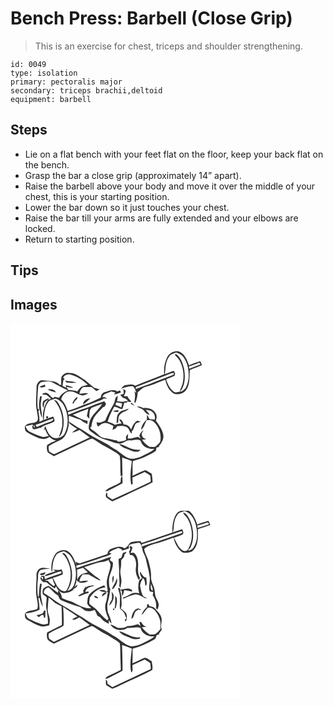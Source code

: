 # Bench Press: Barbell (Close Grip)
> This is an exercise for chest, triceps and shoulder strengthening.

``` 
id: 0049 
type: isolation 
primary: pectoralis major 
secondary: triceps brachii,deltoid 
equipment: barbell 
``` 

## Steps

 - Lie on a flat bench with your feet flat on the floor, keep your back flat on the bench.
 - Grasp the bar a close grip (approximately 14” apart).
 - Raise the barbell above your body and move it over the middle of your chest, this is your starting position.
 - Lower the bar down so it just touches your chest.
 - Raise the bar till your arms are fully extended and your elbows are locked.
 - Return to starting position.

## Tips


## Images

<svg width="368" height="300" viewBox="0 0 276 225" xmlns="http://www.w3.org/2000/svg">
  <g fill="#FFF">
    <path d="M0 0h276v225H0V0m187.95 40.9c-3.1 6.22-4.21 13.42-3.47 20.3-11.56 4.79-23.35 8.97-34.92 13.73-3-2.5-7.02-1.01-10.52-.83-3.03-.14-4.71 2.64-6.36 4.68 4.46-1.9 9.36-3.35 14.22-3.17 2.31 2.01 3.01 5.22 4.18 7.95l-2.44-1.72c1.79 4.53.2 9.05.04 13.65l1.32-.27c1.66-3.9 2.28-8.19 2.75-12.39 1.83-1.48 3.53-3.13 5.37-4.6 2.86-2.04 6.45-2.45 9.7-3.58 5.94-2.08 11.67-4.72 17.59-6.83l.44.37c1.44 6.63 4.93 13.63 11.21 16.8 4.96.48 11.07-.46 13.8-5.2 4.98-6.87 3.59-15.75 4.31-23.63 4.71-2.24 9.8-3.55 14.5-5.82-.49-1.7-.97-3.46-2.15-4.82-4.61 1.23-9.03 3.13-13.43 4.96-1.99-5.62-4.16-11.78-9.32-15.28-5.78-3.78-14.01-.17-16.82 5.7M61.33 64.01c-.96 3.17-.35 6.58-.53 9.85-.52-.07-1.55-.19-2.06-.25-3.11-3.69-8.26-3.97-12.72-4.43-2.88-.16-5.74-1.1-8.63-.71-3.33.29-5.08 3.68-6.13 6.45.07 7.68-.75 15.36-.58 23.06.18 5.12 1.81 10.05 2.2 15.15.13 1.98-.29 4.6-2.46 5.33-3.57 2.03-8.27.66-11.47 3.48-2.71 1.69-1.98 6.08-.05 8.1 3.65 2.4 7.6 4.35 11.51 6.3 4.91 2.53 11.66 4.11 16.19.01 2.3 2.11 4.93 4.11 8.17 4.32-3.72 1.63-7.49 3.24-10.88 5.49-.45 2.77-.43 5.8.66 8.43 2.18 2.03 4.88 3.39 7.39 4.97 13.52-6.3 27.03-12.6 40.48-19.03 1.77-.78 3.49-1.79 5.42-2.1 3.34 1.35 6.13 3.75 9.24 5.54 4.64 3.1 9.92 5.11 14.48 8.35 3.15 2.25 6.94 3.68 9.55 6.62 1.17 8.13.31 16.42 1.09 24.59.55-.18 1.66-.52 2.21-.7-.2-7.28-.33-14.57-.47-21.85 3.9 1.46 7.87 2.73 11.67 4.45-1.09 9.33-2.68 18.89-.8 28.22.61-.33 1.22-.67 1.83-.99-.14-2.49-.3-4.97-.42-7.44 4.96-2.23 9.9-4.5 14.85-6.76 2.27 1.42 4.76 2.61 6.7 4.5.38 2.34.39 4.71.5 7.08-15.37 7.13-30.6 14.53-46.02 21.54a366.3 366.3 0 0 0-5.79-3.9c-.51-1.28.24-3.94-1.2-4.43-.96 1.66-1.3 3.87-.37 5.63 2.18 1.96 4.81 3.33 7.24 4.95 5.93-2.54 11.74-5.36 17.53-8.19 10.31-4.84 20.75-9.43 30.84-14.72-.12-3.49-.31-6.98-1.1-10.39-2.53-1.41-4.82-3.32-7.54-4.34-5.4 1.63-10.25 4.81-15.53 6.82.6-5.85-.4-11.85.59-17.6 4.79-1.73 9.9-2.63 14.43-5.06 4.44-2.36 9.22-4.2 13.19-7.37.2-1.24.42-2.48.65-3.71 1.2-.33 2.41-.64 3.62-.95-.23-.16-.69-.49-.92-.65 3.19-3.73 6.3-8.44 5.5-13.59-1.22-6.47-5.08-11.97-8.97-17.12 1.02-2.9 1.67-6.37-.31-9.03-2.78-5.27-9.32-6.66-14.8-6.21-2.35-1.34-4.98-2.19-7.7-1.63 1.78.96 3.67 1.7 5.51 2.56 3.99 1.61 4.98 7.35 9.97 7.03-1.46-2.03-3.15-3.88-4.82-5.74 2.28.42 4.82.31 6.83 1.66 3.35 2.1 5.11 6.34 3.83 10.15-2.02-.28-4.04-.51-6.07-.65-.96-1.85-1.91-3.72-3.08-5.46-.15 2.03.22 4.11-.23 6.1-3.74 3.03-6.44 7.33-6.86 12.2 3.54-2.86 4.58-7.55 6.58-11.44 2.92-.3 6.18-.43 8.5 1.7 6.58 5.83 9.54 15.22 7.93 23.81-1.09 2.08-2.94 3.66-4.71 5.16-2.12 2.01-5.22 1.11-7.84 1.24-3.84-2.08-6.86-5.13-9.33-8.69 1.79-.06 3.6-.22 5.38-.52-2.06-.92-4.81-1.56-5.26-4.18-1.35-2.64.66-4.83 1.99-6.92-2.66 1.53-4.36 4.06-5.36 6.91.55 1.1 1.09 2.21 1.63 3.32-1.05-.69-2.1-1.4-3.14-2.11-4.18.38-8.13 2.89-12.38 1.94.09-1.83.36-3.64.5-5.47-.86 1.01-1.72 2.02-2.57 3.03.01 1.42.03 2.84.05 4.26-3.04 1.37-6.33 1.98-9.65 2.12l-1.4-1.44c-4.96-.7-9.68-2.5-14.69-2.88-4.94-.29-7.73-4.78-11.31-7.51-2.12-1.86-5.67-2.44-5.88-5.79l1.4-.24c.17-3.83 1.43-7.52 2.98-10.99 2.97-4.73 7.29-8.37 10.96-12.52l1.85-.64c.61-1.03 1.23-2.04 1.86-3.06-.75-1.11-1.48-2.24-2.18-3.38-7.31 2.22-14.29 5.39-21.5 7.89-7.44 2.15-14.56 5.22-21.71 8.16l-.44-2.98c12.42-3.25 24.09-8.69 36.11-13.07 2.48-.92 4.96-1.93 7.11-3.49 1.26.15 2.51.31 3.77.48-1.72-1.11-3.44-2.99-5.55-1.53.63-5.3 6.85-5.15 10.49-7.45 1.66.44 3.32.87 4.98 1.33-.45.58-1.36 1.72-1.82 2.29 2.97-.03 5.71-1.26 8.47-2.21-.27-.65-.83-1.95-1.1-2.6-1.05.47-2.11.93-3.16 1.38-4.47-3.44-10.13-.78-14.83.68-3.02.82-5.01 3.64-5.02 6.73-4.98 1.93-9.49 4.92-14.6 6.55-8.53 2.87-16.64 6.85-25.26 9.45-1.42-5.15-3.87-10.08-7.69-13.88 1.05-5.4 6.4-10.64 12.19-9.43 4.78.29 8.34 4.19 13.06 4.66 2.53 0 4.88-1.1 7.12-2.17-3.37-1.38-6.94.37-10.43.1.27-3.12 1.74-6.02 4.25-7.93 3.4-.48 6.83.07 10.24-.04 1.89 1.63 3.8 3.23 5.73 4.81 1.35-.68 2.69-1.36 4.03-2.06-2.15-.64-4.37-1.06-6.47-1.87-3.79-2.91-7.43-6.04-11.09-9.11-5.96-3.95-11.9-9.15-19.55-8.78-3.54-.51-6.64 1.73-8.6 4.45m74.09 15.01c.11 1.85.31 3.7.49 5.55-1.39.45-2.77.9-4.15 1.36 1.33 1.6 2.49 3.64 4.68 4.12 1.92.4 3.41 1.58 4.52 3.17-2.33.37-4.67.72-6.98 1.16-2.03-.48-4.09-.75-6.16-.89.53-2.08.84-4.22.87-6.36-3.88 1.37-2.92 6.59-4.81 9.61-3.58 6.52-7.56 12.87-10.12 19.91-3.24 1.5-6.69 3.7-10.35 2.1-.01 1.9.49 3.74 1.79 5.18 1.9-1.36 3.52-3.24 5.87-3.83 4.38-1.71 8.59 1.17 12.37 3.05-.3 1.6-.74 3.17-1.07 4.76 2.41-.73 4.66-1.95 5.64-4.41 3.84-.36 8.01-.97 11.51 1.1 3.22 1.63 2.91 6.23 6.1 7.85-.05-.65-.14-1.94-.18-2.58 2.74-2.5 2.86-6.49 4.89-9.43 1.67-1.43 3.95-1.54 5.97-2.11a41.34 41.34 0 0 0-4.04-1.45c-4 2.31-5.98 6.62-7.41 10.81-1.67-3.55-4.79-6.69-9.05-6.12-.64-2.79-1.98-6.69-5.56-6.32 1.02 1.67 2.1 3.29 3.19 4.91-2.8.26-5.56.82-8.24 1.65-2.51-1.99-5.62-2.81-8.63-3.73 1.8-6.34 4.68-12.32 7.92-18.04 3.51.2 6.27 2.83 9.84 2.94.84-2.54 1.49-5.15 2.25-7.71.64.06 1.92.2 2.57.27.62-1.8 2.08-2.12 3.64-.98.76.09 1.5-.04 2.21-.39-1.14-1.49-2.29-2.95-3.58-4.3-.28-.57-.83-1.71-1.11-2.29l-4.35.03c.98-2.13 2.14-4.27 2.29-6.66-.7-.48-2.11-1.45-2.82-1.93m-61.09 16.7c.3.21.9.64 1.2.85.51-1.03 1.04-2.04 1.52-3.07 1.55-1.41 3.42-2.78 3.28-5.15-2.99 1.51-4.69 4.43-6 7.37m12.87 1.7c3.21-2 6-4.58 8.53-7.36-4.03.31-8.62 2.7-8.53 7.36m57.03-.64c1.54.85 3.16 1.58 4.79 2.29a65.688 65.688 0 0 0-3.89-3.76c-.23.37-.68 1.1-.9 1.47m-11.06 8.39c-2.24 1.34-4.24 3.42-5.13 5.9-.55 2.97-.57 6-.72 9.01l1.77-1.02c.7-3.19-.21-7.09 2.45-9.57 2.55-3.75 7.95-3.33 10.43-7.2-2.89 1.11-5.84 2.03-8.8 2.88m-10.08.1c1.69 1.64 4.12 1.06 6.23 1.2l.2-2.15c-2.15.26-4.31.52-6.43.95m8.95 85.62c-5.79 3.97-13.34 5.33-18.26 10.44.96.29 2.03.54 2.88-.18 5.89-3.15 11.92-6.02 17.81-9.18.02-2.95-.04-5.92-.38-8.85-2.3 1.99-1.58 5.09-2.05 7.77z"/>
    <path d="M190.24 40.07c1.83-3.08 5.58-3.67 8.61-4.96 3.11 1.28 6.53 2.47 8.56 5.35 5.69 7.8 7.22 18.05 6.05 27.46-1.07 5.77-3.33 13.04-9.92 14.42 6.24-7.98 6.51-18.82 4.62-28.34-1.57-6.18-3.89-12.9-9.25-16.8l-1.96.12c1.63 2.6 4.24 4.41 5.76 7.1 4.61 7.94 5.84 17.65 4.12 26.6-.65 3.88-3.16 7.18-3.49 11.13-2.58.41-5.63 1.46-7.87-.44-4.23-3.5-6.88-8.58-8.58-13.71.14-.27.43-.82.57-1.1 3.21-1.19 6.42-2.37 9.53-3.81.13-.76.4-2.29.53-3.05-.56-1.03-1.11-2.05-1.67-3.08-3.57 1.37-7.17 2.67-10.69 4.17 1.14-7.09.56-14.97 5.08-21.06zM214.15 51.69c4.2-1.24 8.37-2.64 12.36-4.47.56.7 1.09 1.42 1.6 2.17-4.5 1.74-9.08 3.3-13.54 5.16-.11-.72-.31-2.15-.42-2.86z"/>
    <path d="M186.46 62.6c3.18-1.08 6.21-3.17 9.67-2.99.35 2.84-2.9 2.89-4.73 3.85-11.3 3.92-22.12 9.13-33.57 12.6-2.66.85-5.21 2.02-7.85 2.92.18-.63.53-1.89.71-2.53 11.95-4.53 23.85-9.23 35.77-13.85zM63.18 65.14c1.96-3.41 6.12-4.49 9.74-3.32 7.49 2.27 14.41 6.52 19.86 12.13-2.75.74-5.7 1.15-8.18 2.63-1.64 1.55-3 3.38-4.42 5.13-3.39-1.17-6.97-1.47-10.54-1.42-.94-1.35-1.9-2.67-2.9-3.97 2.86.55 5.72 1.15 8.64 1.17-2.65-1.89-5.88-2.61-9.04-3.12.08.72.25 2.17.34 2.89-1.43-.71-2.87-1.4-4.31-2.09.4-2.31.77-4.62 1.05-6.94.4-.26 1.2-.77 1.61-1.03-.47-.51-1.39-1.54-1.85-2.06m2.52 3.47c.38.84.79 1.66 1.23 2.47 4.02.81 8.14.58 12.21.45-4.08-2.49-9.1-1.19-13.44-2.92zM36.08 70.97c4.83-1.13 10.07-2.07 14.73.22 6.1 3.06 11.97 6.58 18.21 9.36-4.36 1.88-8.61 4.53-10.75 8.96-1.7-.41-3.41-.78-5.13-1.12l-2.09 1.37c-3.62-1.62-5.4-6.94-9.87-6.19-1.04.22-3.22.31-2.68 1.86 1.67.33 3.44.19 5.07.73 1.77 1.34 3.35 2.92 5.09 4.32-.82.35-2.46 1.07-3.28 1.43l.58-2.09c-2.28 1.4-5.37 1.86-6.95 4.17-.74 2.47-.89 5.35.72 7.53.35-2.05.47-4.13.82-6.17 1.24-1.68 3.32-2.52 4.9-3.83-5.3 7.03-7.33 16.15-6.22 24.82-1.46.65-2.92 1.29-4.38 1.93-.06-4.35-.55-8.68-1.36-12.96.48-.65.97-1.3 1.46-1.94.41 3.48 1.14 7 2.91 10.07.23-4.56-1.26-8.96-1.45-13.49-.46-4.18.68-8.3 1.13-12.44-.5 0-1.48-.02-1.97-.03-1.08 5.3-1.86 10.72-.9 16.11-.48-.21-1.44-.62-1.93-.83-1.06-9.23-.14-18.52.64-27.74.6-1.5 1.4-3.03 2.7-4.05m-1.27 5.11c2.18 1.62 4.83.96 7.11-.05-.16-.57-.49-1.71-.65-2.28-2.13.84-4.34 1.47-6.46 2.33m9.78 3.18c2.95 2.12 6.6 2.77 10 3.81-1.61-3.84-6.4-4.37-10-3.81z"/>
    <path d="M45.37 94.52c1.94-2.97 5.82-2.77 8.73-4.17 4.73 1.62 8.69 5.14 10.66 9.76 4.85 9.82 5.24 22.05.35 31.91-2.15 4.86-8.12 6.38-12.95 5.62-6.01-2.25-8.43-8.91-10.45-14.44-.83 1.84-1.26 3.82-1.68 5.79.36-.52 1.09-1.55 1.45-2.06 1.06 3.04 2.57 5.89 4.42 8.52-2.89.38-5.85 1.64-8.74.57-4.66-1.41-9.07-3.55-13.51-5.51-3-1.22-4.57-4.05-5.67-6.91 2.78-.71 5.56-1.39 8.34-2.1.52.81 1.06 1.61 1.59 2.42l.98-1.73c.05 1.17.12 2.33.21 3.5-.85-1.2-1.93-2.17-3.09-3.05l.25 2.6c.9 4.06 5.09.75 7.67 1.03l-.33-.7 2.37.04c4.89-3.59 11.07-4.62 16.39-7.4 1.24-2.09-.36-4.31-1.08-6.28-3.79 1.35-7.69 2.44-11.35 4.14.66-7.37.63-15.44 5.44-21.55m6.88-2.42c6.52 7.68 10.57 17.63 9.85 27.82.34 5.85-2.38 11.1-4.12 16.5 2.73-1.7 3.77-4.87 4.57-7.8 3.08-11.6.56-24.4-6.18-34.26-.92-1.41-2.52-2.03-4.12-2.26m-8.91 19.6c-1.41.83-.17 3.41 1.28 2.14 1.32-.82.12-3.36-1.28-2.14m-9.27 14.5c.59.61.59.61 0 0zM126.73 95.05c2.45.06 4.91.34 7.21 1.23-.28 1.63-.6 3.25-.94 4.86-2.27-1.16-4.59-2.24-7.03-3 .25-1.03.51-2.07.76-3.09zM97.29 101.45c4.25-1.58 8.49-3.24 12.8-4.67-4.48 7.54-12.5 12.76-15.21 21.33-.43 3.48-2.21 7.64.18 10.76 5.87 4.25 11.67 8.95 18.82 10.86 5.42 1.35 10.48 4.17 16.08 4.69 5.21.55 8.88-4.9 14.1-3.87 3.97.19 8.98-2.31 12.23.81 1.92 6.99 9.63 10.15 16.35 9.35-3.17 3.44-7.73 4.89-11.71 7.1-5.06 2.92-10.92 4.99-16.81 4.79-6.59-1.83-11.64-6.78-17.08-10.63-4.76-2.02-8.43-5.77-13.05-8.03-3.31-1.73-6.45-3.76-9.87-5.28-8.63-3.96-15.98-10.13-24.43-14.41-3.27-1.85-6.11-4.4-9.59-5.88-.05-2.44-.11-4.88-.18-7.31 4.18.86 7.82 3.3 12.04 4.03 3.68.69 5.61 5.1 9.74 4.38-.77.21-1.54.41-2.3.61.73.15 2.21.46 2.95.61.02-1.25.06-2.5.11-3.75-6.48-.72-11.87-4.62-17.73-7.09 6.14-2.71 12.52-4.79 18.71-7.37-.65 2.91-1.18 5.85-1.81 8.76.86 1.25 1.83 2.42 3.03 3.37-.28-3.48-.03-6.95.64-10.36l1.99-2.8m32.96 43.22c2.25 3.09 5.78 4.8 9.26 6.13 4.03 1.56 8.11 3.83 12.59 3.38 1.74.15 2.86-1.36 4.07-2.35-2.7-.04-5.45.2-8.1-.43-6.23-1.48-11.45-5.68-17.82-6.73z"/>
    <path d="M30.12 121.85c7.26-2.02 13.89-5.84 21.25-7.55-.1 3.41-3.81 3.66-6.24 4.74-4.67 1.43-9.05 3.62-13.6 5.37-.35-.64-1.06-1.92-1.41-2.56zM70.06 119.19c2.69 3.25 6.65 5.02 9.93 7.58-2.05 1.47-4.54 2.36-6.04 4.5 3.18-.39 6.04-1.84 8.92-3.12 3.99 3.06 8.1 5.94 12.16 8.9-13.6 6.49-27.28 12.81-40.89 19.28-2.93 1.81-5.44-1.46-7.93-2.65.03-2.1-1.16-4.58-.02-6.44 4.99-3.26 10.73-5.17 15.83-8.22 5.48-4.96 7.79-12.63 8.04-19.83z"/>
  </g>
  <g fill="#333">
    <path d="M187.95 40.9c2.81-5.87 11.04-9.48 16.82-5.7 5.16 3.5 7.33 9.66 9.32 15.28 4.4-1.83 8.82-3.73 13.43-4.96 1.18 1.36 1.66 3.12 2.15 4.82-4.7 2.27-9.79 3.58-14.5 5.82-.72 7.88.67 16.76-4.31 23.63-2.73 4.74-8.84 5.68-13.8 5.2-6.28-3.17-9.77-10.17-11.21-16.8l-.44-.37c-5.92 2.11-11.65 4.75-17.59 6.83-3.25 1.13-6.84 1.54-9.7 3.58-1.84 1.47-3.54 3.12-5.37 4.6-.47 4.2-1.09 8.49-2.75 12.39l-1.32.27c.16-4.6 1.75-9.12-.04-13.65l2.44 1.72c-1.17-2.73-1.87-5.94-4.18-7.95-4.86-.18-9.76 1.27-14.22 3.17 1.65-2.04 3.33-4.82 6.36-4.68 3.5-.18 7.52-1.67 10.52.83 11.57-4.76 23.36-8.94 34.92-13.73-.74-6.88.37-14.08 3.47-20.3m2.29-.83c-4.52 6.09-3.94 13.97-5.08 21.06 3.52-1.5 7.12-2.8 10.69-4.17.56 1.03 1.11 2.05 1.67 3.08-.13.76-.4 2.29-.53 3.05-3.11 1.44-6.32 2.62-9.53 3.81-.14.28-.43.83-.57 1.1 1.7 5.13 4.35 10.21 8.58 13.71 2.24 1.9 5.29.85 7.87.44.33-3.95 2.84-7.25 3.49-11.13 1.72-8.95.49-18.66-4.12-26.6-1.52-2.69-4.13-4.5-5.76-7.1l1.96-.12c5.36 3.9 7.68 10.62 9.25 16.8 1.89 9.52 1.62 20.36-4.62 28.34 6.59-1.38 8.85-8.65 9.92-14.42 1.17-9.41-.36-19.66-6.05-27.46-2.03-2.88-5.45-4.07-8.56-5.35-3.03 1.29-6.78 1.88-8.61 4.96m23.91 11.62c.11.71.31 2.14.42 2.86 4.46-1.86 9.04-3.42 13.54-5.16-.51-.75-1.04-1.47-1.6-2.17-3.99 1.83-8.16 3.23-12.36 4.47M186.46 62.6c-11.92 4.62-23.82 9.32-35.77 13.85-.18.64-.53 1.9-.71 2.53 2.64-.9 5.19-2.07 7.85-2.92 11.45-3.47 22.27-8.68 33.57-12.6 1.83-.96 5.08-1.01 4.73-3.85-3.46-.18-6.49 1.91-9.67 2.99z"/>
    <path d="M61.33 64.01c1.96-2.72 5.06-4.96 8.6-4.45 7.65-.37 13.59 4.83 19.55 8.78 3.66 3.07 7.3 6.2 11.09 9.11 2.1.81 4.32 1.23 6.47 1.87-1.34.7-2.68 1.38-4.03 2.06-1.93-1.58-3.84-3.18-5.73-4.81-3.41.11-6.84-.44-10.24.04-2.51 1.91-3.98 4.81-4.25 7.93 3.49.27 7.06-1.48 10.43-.1-2.24 1.07-4.59 2.17-7.12 2.17-4.72-.47-8.28-4.37-13.06-4.66-5.79-1.21-11.14 4.03-12.19 9.43 3.82 3.8 6.27 8.73 7.69 13.88 8.62-2.6 16.73-6.58 25.26-9.45 5.11-1.63 9.62-4.62 14.6-6.55.01-3.09 2-5.91 5.02-6.73 4.7-1.46 10.36-4.12 14.83-.68 1.05-.45 2.11-.91 3.16-1.38.27.65.83 1.95 1.1 2.6-2.76.95-5.5 2.18-8.47 2.21.46-.57 1.37-1.71 1.82-2.29-1.66-.46-3.32-.89-4.98-1.33-3.64 2.3-9.86 2.15-10.49 7.45 2.11-1.46 3.83.42 5.55 1.53-1.26-.17-2.51-.33-3.77-.48-2.15 1.56-4.63 2.57-7.11 3.49-12.02 4.38-23.69 9.82-36.11 13.07l.44 2.98c7.15-2.94 14.27-6.01 21.71-8.16 7.21-2.5 14.19-5.67 21.5-7.89.7 1.14 1.43 2.27 2.18 3.38-.63 1.02-1.25 2.03-1.86 3.06l-1.85.64c-3.67 4.15-7.99 7.79-10.96 12.52-1.55 3.47-2.81 7.16-2.98 10.99l-1.4.24c.21 3.35 3.76 3.93 5.88 5.79 3.58 2.73 6.37 7.22 11.31 7.51 5.01.38 9.73 2.18 14.69 2.88l1.4 1.44c3.32-.14 6.61-.75 9.65-2.12-.02-1.42-.04-2.84-.05-4.26.85-1.01 1.71-2.02 2.57-3.03-.14 1.83-.41 3.64-.5 5.47 4.25.95 8.2-1.56 12.38-1.94 1.04.71 2.09 1.42 3.14 2.11a340.7 340.7 0 0 0-1.63-3.32c1-2.85 2.7-5.38 5.36-6.91-1.33 2.09-3.34 4.28-1.99 6.92.45 2.62 3.2 3.26 5.26 4.18-1.78.3-3.59.46-5.38.52 2.47 3.56 5.49 6.61 9.33 8.69 2.62-.13 5.72.77 7.84-1.24 1.77-1.5 3.62-3.08 4.71-5.16 1.61-8.59-1.35-17.98-7.93-23.81-2.32-2.13-5.58-2-8.5-1.7-2 3.89-3.04 8.58-6.58 11.44.42-4.87 3.12-9.17 6.86-12.2.45-1.99.08-4.07.23-6.1 1.17 1.74 2.12 3.61 3.08 5.46 2.03.14 4.05.37 6.07.65 1.28-3.81-.48-8.05-3.83-10.15-2.01-1.35-4.55-1.24-6.83-1.66 1.67 1.86 3.36 3.71 4.82 5.74-4.99.32-5.98-5.42-9.97-7.03-1.84-.86-3.73-1.6-5.51-2.56 2.72-.56 5.35.29 7.7 1.63 5.48-.45 12.02.94 14.8 6.21 1.98 2.66 1.33 6.13.31 9.03 3.89 5.15 7.75 10.65 8.97 17.12.8 5.15-2.31 9.86-5.5 13.59.23.16.69.49.92.65-1.21.31-2.42.62-3.62.95-.23 1.23-.45 2.47-.65 3.71-3.97 3.17-8.75 5.01-13.19 7.37-4.53 2.43-9.64 3.33-14.43 5.06-.99 5.75.01 11.75-.59 17.6 5.28-2.01 10.13-5.19 15.53-6.82 2.72 1.02 5.01 2.93 7.54 4.34.79 3.41.98 6.9 1.1 10.39-10.09 5.29-20.53 9.88-30.84 14.72-5.79 2.83-11.6 5.65-17.53 8.19-2.43-1.62-5.06-2.99-7.24-4.95-.93-1.76-.59-3.97.37-5.63 1.44.49.69 3.15 1.2 4.43a366.3 366.3 0 0 1 5.79 3.9c15.42-7.01 30.65-14.41 46.02-21.54-.11-2.37-.12-4.74-.5-7.08-1.94-1.89-4.43-3.08-6.7-4.5-4.95 2.26-9.89 4.53-14.85 6.76.12 2.47.28 4.95.42 7.44-.61.32-1.22.66-1.83.99-1.88-9.33-.29-18.89.8-28.22-3.8-1.72-7.77-2.99-11.67-4.45.14 7.28.27 14.57.47 21.85-.55.18-1.66.52-2.21.7-.78-8.17.08-16.46-1.09-24.59-2.61-2.94-6.4-4.37-9.55-6.62-4.56-3.24-9.84-5.25-14.48-8.35-3.11-1.79-5.9-4.19-9.24-5.54-1.93.31-3.65 1.32-5.42 2.1-13.45 6.43-26.96 12.73-40.48 19.03-2.51-1.58-5.21-2.94-7.39-4.97-1.09-2.63-1.11-5.66-.66-8.43 3.39-2.25 7.16-3.86 10.88-5.49-3.24-.21-5.87-2.21-8.17-4.32-4.53 4.1-11.28 2.52-16.19-.01-3.91-1.95-7.86-3.9-11.51-6.3-1.93-2.02-2.66-6.41.05-8.1 3.2-2.82 7.9-1.45 11.47-3.48 2.17-.73 2.59-3.35 2.46-5.33-.39-5.1-2.02-10.03-2.2-15.15-.17-7.7.65-15.38.58-23.06 1.05-2.77 2.8-6.16 6.13-6.45 2.89-.39 5.75.55 8.63.71 4.46.46 9.61.74 12.72 4.43.51.06 1.54.18 2.06.25.18-3.27-.43-6.68.53-9.85m1.85 1.13c.46.52 1.38 1.55 1.85 2.06-.41.26-1.21.77-1.61 1.03-.28 2.32-.65 4.63-1.05 6.94 1.44.69 2.88 1.38 4.31 2.09-.09-.72-.26-2.17-.34-2.89 3.16.51 6.39 1.23 9.04 3.12-2.92-.02-5.78-.62-8.64-1.17 1 1.3 1.96 2.62 2.9 3.97 3.57-.05 7.15.25 10.54 1.42 1.42-1.75 2.78-3.58 4.42-5.13 2.48-1.48 5.43-1.89 8.18-2.63-5.45-5.61-12.37-9.86-19.86-12.13-3.62-1.17-7.78-.09-9.74 3.32m-27.1 5.83c-1.3 1.02-2.1 2.55-2.7 4.05-.78 9.22-1.7 18.51-.64 27.74.49.21 1.45.62 1.93.83-.96-5.39-.18-10.81.9-16.11.49.01 1.47.03 1.97.03-.45 4.14-1.59 8.26-1.13 12.44.19 4.53 1.68 8.93 1.45 13.49-1.77-3.07-2.5-6.59-2.91-10.07-.49.64-.98 1.29-1.46 1.94.81 4.28 1.3 8.61 1.36 12.96 1.46-.64 2.92-1.28 4.38-1.93-1.11-8.67.92-17.79 6.22-24.82-1.58 1.31-3.66 2.15-4.9 3.83-.35 2.04-.47 4.12-.82 6.17-1.61-2.18-1.46-5.06-.72-7.53 1.58-2.31 4.67-2.77 6.95-4.17l-.58 2.09c.82-.36 2.46-1.08 3.28-1.43-1.74-1.4-3.32-2.98-5.09-4.32-1.63-.54-3.4-.4-5.07-.73-.54-1.55 1.64-1.64 2.68-1.86 4.47-.75 6.25 4.57 9.87 6.19l2.09-1.37c1.72.34 3.43.71 5.13 1.12 2.14-4.43 6.39-7.08 10.75-8.96-6.24-2.78-12.11-6.3-18.21-9.36-4.66-2.29-9.9-1.35-14.73-.22m9.29 23.55c-4.81 6.11-4.78 14.18-5.44 21.55 3.66-1.7 7.56-2.79 11.35-4.14.72 1.97 2.32 4.19 1.08 6.28-5.32 2.78-11.5 3.81-16.39 7.4l-2.37-.04.33.7c-2.58-.28-6.77 3.03-7.67-1.03l-.25-2.6c1.16.88 2.24 1.85 3.09 3.05-.09-1.17-.16-2.33-.21-3.5l-.98 1.73c-.53-.81-1.07-1.61-1.59-2.42-2.78.71-5.56 1.39-8.34 2.1 1.1 2.86 2.67 5.69 5.67 6.91 4.44 1.96 8.85 4.1 13.51 5.51 2.89 1.07 5.85-.19 8.74-.57-1.85-2.63-3.36-5.48-4.42-8.52-.36.51-1.09 1.54-1.45 2.06.42-1.97.85-3.95 1.68-5.79 2.02 5.53 4.44 12.19 10.45 14.44 4.83.76 10.8-.76 12.95-5.62 4.89-9.86 4.5-22.09-.35-31.91-1.97-4.62-5.93-8.14-10.66-9.76-2.91 1.4-6.79 1.2-8.73 4.17m51.92 6.93l-1.99 2.8c-.67 3.41-.92 6.88-.64 10.36-1.2-.95-2.17-2.12-3.03-3.37.63-2.91 1.16-5.85 1.81-8.76-6.19 2.58-12.57 4.66-18.71 7.37 5.86 2.47 11.25 6.37 17.73 7.09-.05 1.25-.09 2.5-.11 3.75-.74-.15-2.22-.46-2.95-.61.76-.2 1.53-.4 2.3-.61-4.13.72-6.06-3.69-9.74-4.38-4.22-.73-7.86-3.17-12.04-4.03.07 2.43.13 4.87.18 7.31 3.48 1.48 6.32 4.03 9.59 5.88 8.45 4.28 15.8 10.45 24.43 14.41 3.42 1.52 6.56 3.55 9.87 5.28 4.62 2.26 8.29 6.01 13.05 8.03 5.44 3.85 10.49 8.8 17.08 10.63 5.89.2 11.75-1.87 16.81-4.79 3.98-2.21 8.54-3.66 11.71-7.1-6.72.8-14.43-2.36-16.35-9.35-3.25-3.12-8.26-.62-12.23-.81-5.22-1.03-8.89 4.42-14.1 3.87-5.6-.52-10.66-3.34-16.08-4.69-7.15-1.91-12.95-6.61-18.82-10.86-2.39-3.12-.61-7.28-.18-10.76 2.71-8.57 10.73-13.79 15.21-21.33-4.31 1.43-8.55 3.09-12.8 4.67m-67.17 20.4c.35.64 1.06 1.92 1.41 2.56 4.55-1.75 8.93-3.94 13.6-5.37 2.43-1.08 6.14-1.33 6.24-4.74-7.36 1.71-13.99 5.53-21.25 7.55m39.94-2.66c-.25 7.2-2.56 14.87-8.04 19.83-5.1 3.05-10.84 4.96-15.83 8.22-1.14 1.86.05 4.34.02 6.44 2.49 1.19 5 4.46 7.93 2.65 13.61-6.47 27.29-12.79 40.89-19.28-4.06-2.96-8.17-5.84-12.16-8.9-2.88 1.28-5.74 2.73-8.92 3.12 1.5-2.14 3.99-3.03 6.04-4.5-3.28-2.56-7.24-4.33-9.93-7.58z"/>
    <path d="M65.7 68.61c4.34 1.73 9.36.43 13.44 2.92-4.07.13-8.19.36-12.21-.45-.44-.81-.85-1.63-1.23-2.47zM34.81 76.08c2.12-.86 4.33-1.49 6.46-2.33.16.57.49 1.71.65 2.28-2.28 1.01-4.93 1.67-7.11.05zM44.59 79.26c3.6-.56 8.39-.03 10 3.81-3.4-1.04-7.05-1.69-10-3.81zM135.42 79.02c.71.48 2.12 1.45 2.82 1.93-.15 2.39-1.31 4.53-2.29 6.66l4.35-.03c.28.58.83 1.72 1.11 2.29 1.29 1.35 2.44 2.81 3.58 4.3-.71.35-1.45.48-2.21.39-1.56-1.14-3.02-.82-3.64.98-.65-.07-1.93-.21-2.57-.27-.76 2.56-1.41 5.17-2.25 7.71-3.57-.11-6.33-2.74-9.84-2.94-3.24 5.72-6.12 11.7-7.92 18.04 3.01.92 6.12 1.74 8.63 3.73 2.68-.83 5.44-1.39 8.24-1.65-1.09-1.62-2.17-3.24-3.19-4.91 3.58-.37 4.92 3.53 5.56 6.32 4.26-.57 7.38 2.57 9.05 6.12 1.43-4.19 3.41-8.5 7.41-10.81 1.37.42 2.72.89 4.04 1.45-2.02.57-4.3.68-5.97 2.11-2.03 2.94-2.15 6.93-4.89 9.43.04.64.13 1.93.18 2.58-3.19-1.62-2.88-6.22-6.1-7.85-3.5-2.07-7.67-1.46-11.51-1.1-.98 2.46-3.23 3.68-5.64 4.41.33-1.59.77-3.16 1.07-4.76-3.78-1.88-7.99-4.76-12.37-3.05-2.35.59-3.97 2.47-5.87 3.83-1.3-1.44-1.8-3.28-1.79-5.18 3.66 1.6 7.11-.6 10.35-2.1 2.56-7.04 6.54-13.39 10.12-19.91 1.89-3.02.93-8.24 4.81-9.61-.03 2.14-.34 4.28-.87 6.36 2.07.14 4.13.41 6.16.89 2.31-.44 4.65-.79 6.98-1.16-1.11-1.59-2.6-2.77-4.52-3.17-2.19-.48-3.35-2.52-4.68-4.12 1.38-.46 2.76-.91 4.15-1.36-.18-1.85-.38-3.7-.49-5.55m-8.69 16.03c-.25 1.02-.51 2.06-.76 3.09 2.44.76 4.76 1.84 7.03 3 .34-1.61.66-3.23.94-4.86-2.3-.89-4.76-1.17-7.21-1.23zM74.33 95.72c1.31-2.94 3.01-5.86 6-7.37.14 2.37-1.73 3.74-3.28 5.15-.48 1.03-1.01 2.04-1.52 3.07-.3-.21-.9-.64-1.2-.85zM87.2 97.42c-.09-4.66 4.5-7.05 8.53-7.36-2.53 2.78-5.32 5.36-8.53 7.36zM52.25 92.1c1.6.23 3.2.85 4.12 2.26 6.74 9.86 9.26 22.66 6.18 34.26-.8 2.93-1.84 6.1-4.57 7.8 1.74-5.4 4.46-10.65 4.12-16.5.72-10.19-3.33-20.14-9.85-27.82z"/>
    <path d="M144.23 96.78c.22-.37.67-1.1.9-1.47 1.34 1.2 2.65 2.45 3.89 3.76-1.63-.71-3.25-1.44-4.79-2.29zM133.17 105.17c2.96-.85 5.91-1.77 8.8-2.88-2.48 3.87-7.88 3.45-10.43 7.2-2.66 2.48-1.75 6.38-2.45 9.57l-1.77 1.02c.15-3.01.17-6.04.72-9.01.89-2.48 2.89-4.56 5.13-5.9zM123.09 105.27c2.12-.43 4.28-.69 6.43-.95l-.2 2.15c-2.11-.14-4.54.44-6.23-1.2zM43.34 111.7c1.4-1.22 2.6 1.32 1.28 2.14-1.45 1.27-2.69-1.31-1.28-2.14zM34.07 126.2c.59.61.59.61 0 0zM130.25 144.67c6.37 1.05 11.59 5.25 17.82 6.73 2.65.63 5.4.39 8.1.43-1.21.99-2.33 2.5-4.07 2.35-4.48.45-8.56-1.82-12.59-3.38-3.48-1.33-7.01-3.04-9.26-6.13zM132.04 190.89c.47-2.68-.25-5.78 2.05-7.77.34 2.93.4 5.9.38 8.85-5.89 3.16-11.92 6.03-17.81 9.18-.85.72-1.92.47-2.88.18 4.92-5.11 12.47-6.47 18.26-10.44z"/>
  </g>
</svg>

<svg width="368" height="300" viewBox="0 0 276 225" xmlns="http://www.w3.org/2000/svg">
  <g fill="#FFF">
    <path d="M0 0h205.08c-4.17.54-6.71 4.28-8.19 7.86-2.29 5.72-2.96 11.99-2.55 18.11-12.31 4.23-24.65 8.38-36.97 12.59-.34-.54-1.02-1.61-1.37-2.15-3.81.32-7.72.26-11.44 1.25-3.16 2.05-4 6.77-8.22 7.32-4.67-3.66-10.7-.84-15.59.84-2.69.83-3.93 3.49-4.4 6.05-10.77 3.52-21.47 7.3-32.22 10.86-2.18.77-4.14-.76-6.03-1.6.29 1.04.86 3.12 1.14 4.16-2.45-5.69-4.35-12.16-9.51-16.07-4.39-3.57-11.01-1.67-14.98 1.62-4.9 6-6.31 14.36-5.56 21.91l.82.12c.66-6.59.56-13.76 4.6-19.39 1.91-3.39 6.09-3.71 9.4-4.9 4.07 1.77 7.85 4.49 9.82 8.6 5.13 9.17 6.15 20.52 2.8 30.48-1.32 3.98-4.13 7.73-8.55 8.47 8.7-11.64 6.72-28.17.12-40.32-1.28-2.22-3.22-6.35-6.36-4.58 4.75 3.74 7.1 9.44 8.95 15.01 2.5 9.64 1.78 20.4-3.46 29.03-1.14 2.18-4.21 1.21-5.99.4-5.84-3.03-7.18-9.98-10.52-15.08 3.89-1.38 7.92-2.42 11.67-4.16.88-2.11-.49-4.18-1.17-6.13-3.32 1.23-6.78.52-10.21.67.78.35 2.33 1.05 3.11 1.4-3.85 1.47-7.9 2.48-11.6 4.34-.52.24-1.9 1.02-1.26 1.67 6.84-.97 12.89-4.82 19.74-5.71l-.2 2.3c-6.5 2.51-13.32 4.16-19.66 7.09l-.4-3.55c-1.32-.72-2.94-.26-4.36-.22.41 1.22 1.5 1.5 2.58 1-.04 1.19-.07 2.37-.08 3.56-.82-1.22-1.67-2.42-2.55-3.6-1.56 2.65 1.04 4.81 2.75 6.42 1.69.2 3.76-.42 5.05 1.02 2.7 2.53 5.66 4.78 8.99 6.44.5-.87 1.01-1.75 1.52-2.63 1.07 3.98 4.46 7.13 8.36 8.26 4.2.2 8.67-.73 11.85-3.64.2.49.59 1.47.78 1.96-.14-.73-.43-2.2-.58-2.93 2.36-1.27 5.19-2.63 5.24-5.74-1.22.97-2.39 2-3.53 3.05 1.3-2.71 2.41-5.59 2.27-8.66 2.84 4.93 10.16 4.56 14.16 1.24-3.52-.37-7.01.39-10.52.54.27-3.18 1.99-5.83 4.01-8.18 2.47.02 4.95.06 7.42.18 2.6 2.26 6.03 3.16 8.77 5.22 1.63.87 3.35 1.55 5.1 2.13-1.51-3.12-5.02-4.13-7.49-6.28-3.94-3.45-8.05-6.7-12.12-9.98 7.56-1.98 14.7-5.64 22.56-6.31 2.32-.14 4.39-1.27 6.44-2.24 1.02 2.19 2.89 4.26 2.49 6.84-.53 5.49-2.96 10.57-3.98 15.96-1.12 4.58-.01 9.27.67 13.82-.51.6-1.02 1.2-1.53 1.81-1.59-3.18-5.71-2.28-8.59-2.34 2 2.09 5 2.01 7.65 2.43-2.58.86-4.47 2.51-4.49 5.34 1.85-1.26 3.65-2.59 5.46-3.91l-1.15-.79c.74-.24 2.23-.71 2.98-.95-1.09 4.25-.87 8.77-2.58 12.86-2.17 6.11.41 12.48 2.71 18.14 1.28 1.35-.43 2.18-1.02 3.14-5.29-3.78-9.44-8.84-13.75-13.64-2.35-2.38-5.5-3.8-7.71-6.31-.33-2.47.39-4.93.67-7.38 4.26-6.52 10.94-11.46 18.85-12.25-.45-.62-1.35-1.85-1.8-2.47-6.44 2.37-12.65 5.67-17.45 10.65-2.35 2.72-2.45 6.57-2.74 9.97-.52 3.24 2.74 4.89 4.68 6.82-9.08 1.18-16.4-4.87-24.31-8.1-3.63-1.04-7.2-2.29-10.61-3.92-.54-3.51-1.97-6.84-4.55-9.34l-.56 2.95c-3.84-2.72-7.29-5.98-11.35-8.39-2.02 1.09-4.31 1.79-6.04 3.34-1.16 1.96-1.09 4.52-.64 6.69 1.43 1.29 3.13 2.24 4.52 3.57.29 4.11-.98 8.18-.43 12.29.7 6.55 2.61 13 1.92 19.66-2.73.63-5.6 1.34-8.32.22-4.78-1.77-9.6-3.59-14.07-6.07-2.61-1.22-3.44-4.05-4.18-6.59 5.72-.81 11.5-1.81 16.65-4.56-.06-4.69-.61-9.36-1.49-13.96.52-.09 1.05-.11 1.58-.05.69 3.73 1.91 7.35 3.84 10.62-.45-5.12-2.21-10.03-2.39-15.18-.36-4.23.62-8.39 1.13-12.55-.49 0-1.47.01-1.96.01-1.07 4.75-1.33 9.6-1.51 14.45-.25.44-.74 1.33-.99 1.78-1.22-7.59-1.05-15.43.02-23.02-.08-3.44-.11-7.46 2.99-9.71 4.02-1.14 8.23-1.25 12.37-1.4-5.07-.44-12.45-3.55-15.64 2.18-2.27 2.62-1.52 6.2-1.59 9.37-.37 5.91-.7 11.85-.47 17.77.25 6.33 3.32 12.59 1.41 18.92-4.64 2.62-11.18.96-14.65 5.56-.58 2.66-.18 6.21 2.62 7.48 5.17 2.83 10.28 5.97 15.98 7.61 3.5.97 7.05-.2 10.41-1.13.5-2.77.99-5.62.38-8.41-.55-3.67-2.63-7.07-2.24-10.87.27-4.65.55-9.32 1.21-13.94 2.57 2.09 4.93 4.44 7.59 6.44 2.5 1.49 5.17 2.67 7.8 3.92.3 7.48.56 14.98.38 22.47-5.84 3.14-11.98 5.75-17.69 9.12-.5 1.88-.32 3.86-.15 5.78.23 4.31 5.23 5.48 8.14 7.68 13.51-6.31 27.04-12.58 40.48-19.04 1.76-.78 3.48-1.75 5.4-2.07 3.37 1.32 6.16 3.72 9.27 5.53 4.69 3.09 9.97 5.18 14.57 8.41 3.12 2.2 6.85 3.65 9.42 6.55.84 3.94.52 8.04.7 12.05-.09 6.68.71 13.34.47 20.03-4.53 2.23-9.05 4.47-13.6 6.68-1.86.98-4.05 1.9-4.81 4.08 2.11-.01 3.87-1.23 5.7-2.11 4.94-2.59 9.96-5.02 14.87-7.68.33-10.33-.39-20.65-.53-30.98 3.92 1.39 7.87 2.73 11.71 4.33-.95 9.51-2.87 19.28-.68 28.74 2.75-2.2 1.29-5.88 1.32-8.88 4.97-2.21 9.9-4.49 14.85-6.74 2.26 1.43 4.77 2.59 6.66 4.52.43 2.31.45 4.67.59 7.01-15.36 7.21-30.66 14.57-46.1 21.62-1.89-1.31-3.79-2.6-5.68-3.89-.41-1.72-.04-4.25-2.16-4.88.02 2.04.09 4.07.21 6.11 2.49 1.58 4.85 3.44 7.57 4.63 4.05-1.06 7.64-3.37 11.47-5.02 12.07-6.03 24.64-11.1 36.49-17.53.75-3.48-.13-7.08-.76-10.51-2.76-1.33-5.2-4.17-8.38-4.14-4.98 1.99-9.7 4.59-14.66 6.67.29-5.85.18-11.71.17-17.57 9.18-2.25 17.82-6.14 25.95-10.91 2.01-1.03 2.3-3.36 2.93-5.29l3.18-.87c-.13-.22-.4-.66-.53-.88 1.26-1.64 2.45-3.33 3.57-5.07-2.38-3.87.35-8.37-.24-12.55-.4-5.19-4.61-8.7-7.76-12.41-1.64-2.23-4.54-2.43-7-3.07-.27-.61-.82-1.82-1.09-2.42-.45.18-1.34.55-1.79.74.04.67.14 2.01.18 2.68-3.27 2.37-5.42 5.85-6.7 9.63 3.17-2.35 4.67-6.22 7.64-8.69 3.17-.64 6.42.86 8.44 3.29 3.01 3.62 5.44 7.86 6.4 12.51.45 3.33.19 6.7.22 10.05-1.91 2.04-3.67 4.3-6.07 5.79-2.12.84-4.5.33-6.72.43-3.84-2.14-6.87-5.26-9.44-8.78 1.86-.09 3.73-.21 5.59-.36-2.97-.82-5.1-2.86-6.27-5.67-.56-.08-1.68-.25-2.24-.34.34 1.71.73 3.4 1.14 5.09-.93-.73-1.86-1.46-2.8-2.19-4.32.84-8.54 2.48-13.01 2.22-3.04 2.69-7.23 2.28-11 2.29-3-1.53-5.89-3.39-9.1-4.45 3.45 7.3 14.35 8.94 20.58 4.19 5.21.78 10.42-1.65 15.54.15 1.49 7.47 9.68 10.78 16.6 10.15-3.3 3.35-7.79 4.94-11.83 7.14-5.1 2.8-10.87 5.02-16.77 4.73-8.35-2.26-13.86-9.57-21.56-13.11-10.18-7.67-22.42-11.89-32.82-19.24-4.49-3.32-9.7-5.46-14.24-8.7-8.08-5.67-17.14-9.83-24.97-15.89-3.2-2.57-6.71-4.72-10.28-6.75-.82-3.49 2.41-6.53 5.53-6.78 3.98 3.01 6.85 7.38 11.46 9.63.76 2.3 1.64 4.95 4.16 5.85 7.17 3.13 14.58 5.67 22.05 7.98 2.54 1.23 4.34 3.69 7.04 4.65 3.6.95 7.25-.23 10.7-1.2 1.08 2.41 2.17 4.82 3.29 7.21 1.86.77 3.62 1.8 4.84 3.45 2.21 2.75 5.42 4.37 8.52 5.9l.16-.74a9.4 9.4 0 0 0-.39-3.94c1.12 1.64 2.36 3.18 3.71 4.63-.69-4.78-2.41-9.35-4.5-13.69-.66-4.3-1.15-8.8.18-13.03 1.65-4.72 1.8-9.77 2.85-14.64-1.73-3.12-1.51-6.78-1.64-10.22-.21-7.73 5.64-14.33 4.59-22.16-1.24-.87-2.48-1.75-3.7-2.65.6-1.27 1.2-2.55 1.78-3.83-6.85 1.95-13.47 4.65-20.36 6.5-7.21 1.81-14.13 4.58-21.15 6.97-.1-.76-.28-2.27-.37-3.02 10.95-2.49 21.52-6.33 32.08-10.09 3.44-1.31 7.47-1.71 10.09-4.56-.71-.16-2.14-.5-2.85-.67 2.7-3.23 7.02-4 10.59-5.88 2.06.56 4.42.98 5.34 3.21 2.67-.84 5.32-1.72 7.98-2.56.05-1.47-1.01-3.46.77-4.29 2.35-1.53 5.29-1.62 7.98-2.14 1.5 0 3.47-.99 4.67.36 1.3 1.96 1.75 4.31 2.52 6.49.28 2.23.88 4.41 2.04 6.35 2.39 4 2.74 8.72 3.83 13.15 1.25 4.53 2.3 9.14 2.95 13.8.85 5.73-1.35 11.47-.16 17.19 1.03 1.39 3.01.98 4.49 1.42-.21 1.28-.42 2.55-.62 3.83 3 4.53 5.01 9.96 3.85 15.45.56.64 1.14 1.28 1.73 1.91.82-2.14 1.87-4.38 1.54-6.75-.57-3.66-3.15-6.59-4.02-10.15-.75-3.83-.59-7.88-2.26-11.49-1.63-3.74-3.18-7.66-2.85-11.83.33-6.53-1.81-12.75-3.33-19-1.69-4.56-4.31-8.8-4.93-13.72 4.81-4.45 11.34-5.8 17.48-7.38 5.98-1.9 11.87-4.06 17.78-6.15 1.42 6.73 4.7 13.55 10.51 17.51 3.68 1.35 7.98.43 11.55-.9 8.04-6.27 7.3-17.6 7.07-26.72 4.99-1.71 10.07-3.15 15-5.03-.7-1.74-1.46-3.46-2.33-5.12-4.49 1.41-9.03 2.68-13.38 4.49-1.99-6.21-4.68-12.54-10.14-16.5l1.02-.01H276v225H0V0m142.88 42.46c.28 1.99 1.93 4.71-.64 5.85.37 1.6.71 3.21 1.05 4.82 1.13.08 2.26.17 3.39.25 3.83 3.87 4.64 9.49 3.85 14.68-.9 5.26.81 10.52 3.53 14.98.46-.8.91-1.61 1.35-2.43-2.54-4.41-2.62-9.63-2.23-14.56.16-5.47-.7-11.79-5.09-15.54-1.36.06-2.71.11-4.06.15.74-1.9 1.66-3.74 2.1-5.74.35-1.86-1.84-2.44-3.25-2.46m-7.56 8.01c-1.43 1.49-1.31 3.79-2.28 5.55-.82.99-2.2 1.18-3.28 1.76-.29 5.75 1 11.44.56 17.18-.22 5.24 1.01 10.46.16 15.69.51.64 1.02 1.29 1.54 1.93.09-1.56.31-3.1.66-4.61 1.79-6.33-2.32-12.74-.43-19.05.83-3.21.33-6.54.7-9.79 1.68-2 4.01-3.77 3.71-6.69 1.09-.81 2.28-1.64 2.33-3.13-1.24.33-2.51.61-3.67 1.16m20.31 22.46c-.94 2.98.9 5.58 2.17 8.12-1.11.79-2.22 1.58-3.35 2.34-1.5 5.14-1.6 10.5.03 15.63-2.51-.42-5.19-1.16-7.65-.16-3.96 1.43-7.24 4.38-11.52 4.98l.04 1.99c4.26-2.57 8.98-4.23 13.8-5.39 4.63-.47 8.1 2.68 12.06 4.4 1.06.01 2.1.19 3.11.56-1.43-.84-2.83-1.77-4.44-2.24-3.04-3.71-3.24-8.65-4.39-13.12.15-3.34 1.92-6.3 3.51-9.15 2.91 2.27 2.02 6.36 3.09 9.51 2.64-2.41.61-6.78 1.08-9.95-4.11-.56-5.5-4.55-7.54-7.52M35.31 76.52c2.19 1.5 7.09.34 6.33-2.96-1.66 1.65-5.57.74-6.33 2.96m87.35 10.72c.98-3.05 1.29-6.28 1.11-9.48-2.7 2.43-1.2 6.37-1.11 9.48m-1.07 6.94c.48-.18 1.45-.55 1.94-.74 2.94-3.43 5.84-8.02 3.91-12.68-.73 5.01-4.27 8.77-5.85 13.42m-31.26-1.72c.03-.6.1-1.8.14-2.4-1.08 2.1-2.32 4.12-3.51 6.16l.87 1.03c-.05.23-.14.69-.18.92-2.32 1.2-4.68 2.36-6.65 4.11l2.11.36c3.45-1.61 6.88-3.4 10.71-4.03-.11-.46-.34-1.39-.45-1.85l-3.2.72-.31-.58c.91-4.11 5.96-6.12 9.89-6.6-.02-.25-.06-.73-.09-.97-3.15 1.02-6.95.41-9.33 3.13m38.68.21c.43 2.82 1.83 5.39 2.15 8.22.65 5.57-.48 11.19.2 16.76 1.55 1.76 3.93 2.75 4.99 4.93 1.07 2.12 1.82 4.39 2.74 6.59-1.4.97-2.56 2.11-1.16 3.79 2.27-2.16 1.6-5.69 1.43-8.49-1.19-3.33-4.66-5.06-7.22-7.23 2.04-3.51.85-7.52 1.04-11.32.39-4.39-1.53-8.52-1.66-12.87-.62-.09-1.88-.28-2.51-.38m2.86 2.14c.47.5 1.41 1.49 1.88 1.99-.07 1.77-.07 3.55 0 5.32 2.1-1.7 1.94-4.58 2.75-6.92 3.26.29 6.41 1.22 9.63 1.76l-.64-2.2c-4.16-2.69-9.19-.7-13.62.05m-10.57 1.91c.39 3.26.88 6.64.25 9.89-1.19 2.33-3.04 4.51-2.89 7.29 3.48-3.59 6.12-8.43 4.83-13.57-.76-1.19-1.49-2.39-2.19-3.61m-20.61 5.05c-.58 2.99 2.4 2.88 4.41 3.34-.01-2.43-2.77-2.49-4.41-3.34m24.18 15.95c.39-.36 1.18-1.07 1.58-1.43.94-4.52 2.79-10.41-.66-14.23-.36 5.23.34 10.49-.92 15.66m-1.84-.15c-.41 1.41.08 1.88 1.47 1.4.4-1.42-.09-1.89-1.47-1.4m21.97 12c3.04-1.05 2.95-4.73 4.22-7.16.56-1.97 2.64-2.74 4.04-3.99.68.22 2.04.66 2.72.89-.02-.63-.05-1.88-.06-2.51l-.61 1.72c-.67-.48-1.33-.97-1.99-1.46-5.5 1.24-7.74 7.54-8.32 12.51m-104.78-9.92c-.38 1.1-.81 2.18-1.29 3.24-2.22 1.73-5.17 1.76-7.76 2.59.95.71 1.9 1.42 2.86 2.13 1.63-.93 2.82-3.17 4.95-2.76.83.78 1.17 1.9 1.01 3.36.39.08 1.18.22 1.57.3.19-2.85.39-5.7.47-8.54-.6-.13-1.2-.23-1.81-.32m90.19 24.89c2.84 4.78 8.79 5.81 13.48 8.03 3.54 1.68 7.61 2.2 11.33.76.14-.41.41-1.23.55-1.63-9.33 1.72-16.78-5.11-25.36-7.16z"/>
    <path d="M201 4c1.95-2.28 5.16-2.51 7.77-3.63 7.61 2.12 11.86 9.42 13.65 16.62 2.12 9.06 2.54 19.57-3.09 27.49-1.26 2.08-3.74 2.7-5.84 3.52.2-.68.6-2.06.79-2.74l.61.85c6.28-10.39 5.11-23.78.59-34.61-1.89-3.71-3.93-8.31-8.32-9.48.68 3.12 3.91 4.68 5.29 7.44 6.46 11.22 7.19 26.08.32 37.3-1.28 2.04-4.29 1.73-6.19.82-5.52-3.39-7.21-10-10.47-15.16 3.37-1.55 7.05-2.34 10.37-3.98 1.95-1.81.39-4.43-.54-6.34-3.72 1.23-7.46 2.41-11.14 3.78 1.52-3.6.83-7.56 1.61-11.29.68-3.81 1.99-7.65 4.59-10.59zM224.19 17.66c4.02-.79 7.79-2.48 11.75-3.5.95-.55 3.1 1.89 1.56 2.26-4.31 1.47-8.7 2.65-12.99 4.15l-.32-2.91z"/>
    <path d="M157.49 40.3c15.98-4.79 31.57-10.86 47.51-15.77l.96.45.04 1.66c-10.99 4.03-22.14 7.69-33.22 11.48-5.23 1.23-10.28 3.02-15.3 4.89 0-.68.01-2.03.01-2.71zM79.92 70.68c2.38-.7 4.75-1.46 7.11-2.24 1.92 1.9 3.92 3.73 5.88 5.6-2.67.52-5.38 1.05-7.86 2.22-1.53 1.11-2.58 2.75-3.88 4.12-.28.69-.83 2.08-1.11 2.77-.05-4.16.04-8.31-.14-12.47zM40.86 83.75c3.2-.89 6.38-1.83 9.55-2.81.52 2.81 1.6 5.46 2.92 7.98-.43.53-.86 1.07-1.3 1.6-2.71-1.79-5.28-3.81-7.23-6.43-.99-.08-2.95-.25-3.94-.34zM40.22 84.24c.6.52.6.52 0 0zM168.52 87.47c.9 2.78 2.5 5.53 2 8.56-3.29-1.72-2-5.63-2-8.56zM63.18 115.3c5.38 4.33 11.64 7.43 17.1 11.7-2.09 1.01-4.17 2.01-6.23 3.09 2.75 2.34 5.98-1.31 8.81-1.96 3.99 3.08 8.12 5.95 12.19 8.92-14.31 6.82-28.69 13.46-42.99 20.28-1.92-1.2-3.92-2.28-5.67-3.73-.52-1.99-1.12-4.32-.39-6.29 5.63-3.61 12.19-5.65 17.7-9.43.46-7.52-.02-15.08-.52-22.58z"/>
  </g>
  <g fill="#333">
    <path d="M205.08 0h9.89l-1.02.01c5.46 3.96 8.15 10.29 10.14 16.5 4.35-1.81 8.89-3.08 13.38-4.49.87 1.66 1.63 3.38 2.33 5.12-4.93 1.88-10.01 3.32-15 5.03.23 9.12.97 20.45-7.07 26.72-3.57 1.33-7.87 2.25-11.55.9-5.81-3.96-9.09-10.78-10.51-17.51-5.91 2.09-11.8 4.25-17.78 6.15-6.14 1.58-12.67 2.93-17.48 7.38.62 4.92 3.24 9.16 4.93 13.72 1.52 6.25 3.66 12.47 3.33 19-.33 4.17 1.22 8.09 2.85 11.83 1.67 3.61 1.51 7.66 2.26 11.49.87 3.56 3.45 6.49 4.02 10.15.33 2.37-.72 4.61-1.54 6.75-.59-.63-1.17-1.27-1.73-1.91 1.16-5.49-.85-10.92-3.85-15.45.2-1.28.41-2.55.62-3.83-1.48-.44-3.46-.03-4.49-1.42-1.19-5.72 1.01-11.46.16-17.19-.65-4.66-1.7-9.27-2.95-13.8-1.09-4.43-1.44-9.15-3.83-13.15-1.16-1.94-1.76-4.12-2.04-6.35-.77-2.18-1.22-4.53-2.52-6.49-1.2-1.35-3.17-.36-4.67-.36-2.69.52-5.63.61-7.98 2.14-1.78.83-.72 2.82-.77 4.29-2.66.84-5.31 1.72-7.98 2.56-.92-2.23-3.28-2.65-5.34-3.21-3.57 1.88-7.89 2.65-10.59 5.88.71.17 2.14.51 2.85.67-2.62 2.85-6.65 3.25-10.09 4.56-10.56 3.76-21.13 7.6-32.08 10.09.09.75.27 2.26.37 3.02 7.02-2.39 13.94-5.16 21.15-6.97 6.89-1.85 13.51-4.55 20.36-6.5-.58 1.28-1.18 2.56-1.78 3.83 1.22.9 2.46 1.78 3.7 2.65 1.05 7.83-4.8 14.43-4.59 22.16.13 3.44-.09 7.1 1.64 10.22-1.05 4.87-1.2 9.92-2.85 14.64-1.33 4.23-.84 8.73-.18 13.03 2.09 4.34 3.81 8.91 4.5 13.69a39.392 39.392 0 0 1-3.71-4.63 9.4 9.4 0 0 1 .39 3.94l-.16.74c-3.1-1.53-6.31-3.15-8.52-5.9-1.22-1.65-2.98-2.68-4.84-3.45-1.12-2.39-2.21-4.8-3.29-7.21-3.45.97-7.1 2.15-10.7 1.2-2.7-.96-4.5-3.42-7.04-4.65-7.47-2.31-14.88-4.85-22.05-7.98-2.52-.9-3.4-3.55-4.16-5.85-4.61-2.25-7.48-6.62-11.46-9.63-3.12.25-6.35 3.29-5.53 6.78 3.57 2.03 7.08 4.18 10.28 6.75 7.83 6.06 16.89 10.22 24.97 15.89 4.54 3.24 9.75 5.38 14.24 8.7 10.4 7.35 22.64 11.57 32.82 19.24 7.7 3.54 13.21 10.85 21.56 13.11 5.9.29 11.67-1.93 16.77-4.73 4.04-2.2 8.53-3.79 11.83-7.14-6.92.63-15.11-2.68-16.6-10.15-5.12-1.8-10.33.63-15.54-.15-6.23 4.75-17.13 3.11-20.58-4.19 3.21 1.06 6.1 2.92 9.1 4.45 3.77-.01 7.96.4 11-2.29 4.47.26 8.69-1.38 13.01-2.22.94.73 1.87 1.46 2.8 2.19-.41-1.69-.8-3.38-1.14-5.09.56.09 1.68.26 2.24.34 1.17 2.81 3.3 4.85 6.27 5.67-1.86.15-3.73.27-5.59.36 2.57 3.52 5.6 6.64 9.44 8.78 2.22-.1 4.6.41 6.72-.43 2.4-1.49 4.16-3.75 6.07-5.79-.03-3.35.23-6.72-.22-10.05-.96-4.65-3.39-8.89-6.4-12.51-2.02-2.43-5.27-3.93-8.44-3.29-2.97 2.47-4.47 6.34-7.64 8.69 1.28-3.78 3.43-7.26 6.7-9.63-.04-.67-.14-2.01-.18-2.68.45-.19 1.34-.56 1.79-.74.27.6.82 1.81 1.09 2.42 2.46.64 5.36.84 7 3.07 3.15 3.71 7.36 7.22 7.76 12.41.59 4.18-2.14 8.68.24 12.55a74.529 74.529 0 0 1-3.57 5.07c.13.22.4.66.53.88l-3.18.87c-.63 1.93-.92 4.26-2.93 5.29-8.13 4.77-16.77 8.66-25.95 10.91.01 5.86.12 11.72-.17 17.57 4.96-2.08 9.68-4.68 14.66-6.67 3.18-.03 5.62 2.81 8.38 4.14.63 3.43 1.51 7.03.76 10.51-11.85 6.43-24.42 11.5-36.49 17.53-3.83 1.65-7.42 3.96-11.47 5.02-2.72-1.19-5.08-3.05-7.57-4.63-.12-2.04-.19-4.07-.21-6.11 2.12.63 1.75 3.16 2.16 4.88 1.89 1.29 3.79 2.58 5.68 3.89 15.44-7.05 30.74-14.41 46.1-21.62-.14-2.34-.16-4.7-.59-7.01-1.89-1.93-4.4-3.09-6.66-4.52-4.95 2.25-9.88 4.53-14.85 6.74-.03 3 1.43 6.68-1.32 8.88-2.19-9.46-.27-19.23.68-28.74-3.84-1.6-7.79-2.94-11.71-4.33.14 10.33.86 20.65.53 30.98-4.91 2.66-9.93 5.09-14.87 7.68-1.83.88-3.59 2.1-5.7 2.11.76-2.18 2.95-3.1 4.81-4.08 4.55-2.21 9.07-4.45 13.6-6.68.24-6.69-.56-13.35-.47-20.03-.18-4.01.14-8.11-.7-12.05-2.57-2.9-6.3-4.35-9.42-6.55-4.6-3.23-9.88-5.32-14.57-8.41-3.11-1.81-5.9-4.21-9.27-5.53-1.92.32-3.64 1.29-5.4 2.07-13.44 6.46-26.97 12.73-40.48 19.04-2.91-2.2-7.91-3.37-8.14-7.68-.17-1.92-.35-3.9.15-5.78 5.71-3.37 11.85-5.98 17.69-9.12.18-7.49-.08-14.99-.38-22.47-2.63-1.25-5.3-2.43-7.8-3.92-2.66-2-5.02-4.35-7.59-6.44-.66 4.62-.94 9.29-1.21 13.94-.39 3.8 1.69 7.2 2.24 10.87.61 2.79.12 5.64-.38 8.41-3.36.93-6.91 2.1-10.41 1.13-5.7-1.64-10.81-4.78-15.98-7.61-2.8-1.27-3.2-4.82-2.62-7.48 3.47-4.6 10.01-2.94 14.65-5.56 1.91-6.33-1.16-12.59-1.41-18.92-.23-5.92.1-11.86.47-17.77.07-3.17-.68-6.75 1.59-9.37 3.19-5.73 10.57-2.62 15.64-2.18-4.14.15-8.35.26-12.37 1.4-3.1 2.25-3.07 6.27-2.99 9.71-1.07 7.59-1.24 15.43-.02 23.02.25-.45.74-1.34.99-1.78.18-4.85.44-9.7 1.51-14.45.49 0 1.47-.01 1.96-.01-.51 4.16-1.49 8.32-1.13 12.55.18 5.15 1.94 10.06 2.39 15.18-1.93-3.27-3.15-6.89-3.84-10.62-.53-.06-1.06-.04-1.58.05.88 4.6 1.43 9.27 1.49 13.96-5.15 2.75-10.93 3.75-16.65 4.56.74 2.54 1.57 5.37 4.18 6.59 4.47 2.48 9.29 4.3 14.07 6.07 2.72 1.12 5.59.41 8.32-.22.69-6.66-1.22-13.11-1.92-19.66-.55-4.11.72-8.18.43-12.29-1.39-1.33-3.09-2.28-4.52-3.57-.45-2.17-.52-4.73.64-6.69 1.73-1.55 4.02-2.25 6.04-3.34 4.06 2.41 7.51 5.67 11.35 8.39l.56-2.95c2.58 2.5 4.01 5.83 4.55 9.34 3.41 1.63 6.98 2.88 10.61 3.92 7.91 3.23 15.23 9.28 24.31 8.1-1.94-1.93-5.2-3.58-4.68-6.82.29-3.4.39-7.25 2.74-9.97 4.8-4.98 11.01-8.28 17.45-10.65.45.62 1.35 1.85 1.8 2.47-7.91.79-14.59 5.73-18.85 12.25-.28 2.45-1 4.91-.67 7.38 2.21 2.51 5.36 3.93 7.71 6.31 4.31 4.8 8.46 9.86 13.75 13.64.59-.96 2.3-1.79 1.02-3.14-2.3-5.66-4.88-12.03-2.71-18.14 1.71-4.09 1.49-8.61 2.58-12.86-.75.24-2.24.71-2.98.95l1.15.79c-1.81 1.32-3.61 2.65-5.46 3.91.02-2.83 1.91-4.48 4.49-5.34-2.65-.42-5.65-.34-7.65-2.43 2.88.06 7-.84 8.59 2.34.51-.61 1.02-1.21 1.53-1.81-.68-4.55-1.79-9.24-.67-13.82 1.02-5.39 3.45-10.47 3.98-15.96.4-2.58-1.47-4.65-2.49-6.84-2.05.97-4.12 2.1-6.44 2.24-7.86.67-15 4.33-22.56 6.31 4.07 3.28 8.18 6.53 12.12 9.98 2.47 2.15 5.98 3.16 7.49 6.28-1.75-.58-3.47-1.26-5.1-2.13-2.74-2.06-6.17-2.96-8.77-5.22-2.47-.12-4.95-.16-7.42-.18-2.02 2.35-3.74 5-4.01 8.18 3.51-.15 7-.91 10.52-.54-4 3.32-11.32 3.69-14.16-1.24.14 3.07-.97 5.95-2.27 8.66 1.14-1.05 2.31-2.08 3.53-3.05-.05 3.11-2.88 4.47-5.24 5.74.15.73.44 2.2.58 2.93-.19-.49-.58-1.47-.78-1.96-3.18 2.91-7.65 3.84-11.85 3.64-3.9-1.13-7.29-4.28-8.36-8.26-.51.88-1.02 1.76-1.52 2.63-3.33-1.66-6.29-3.91-8.99-6.44-1.29-1.44-3.36-.82-5.05-1.02-1.71-1.61-4.31-3.77-2.75-6.42.88 1.18 1.73 2.38 2.55 3.6.01-1.19.04-2.37.08-3.56-1.08.5-2.17.22-2.58-1 1.42-.04 3.04-.5 4.36.22l.4 3.55c6.34-2.93 13.16-4.58 19.66-7.09l.2-2.3c-6.85.89-12.9 4.74-19.74 5.71-.64-.65.74-1.43 1.26-1.67 3.7-1.86 7.75-2.87 11.6-4.34-.78-.35-2.33-1.05-3.11-1.4 3.43-.15 6.89.56 10.21-.67.68 1.95 2.05 4.02 1.17 6.13-3.75 1.74-7.78 2.78-11.67 4.16 3.34 5.1 4.68 12.05 10.52 15.08 1.78.81 4.85 1.78 5.99-.4 5.24-8.63 5.96-19.39 3.46-29.03-1.85-5.57-4.2-11.27-8.95-15.01 3.14-1.77 5.08 2.36 6.36 4.58 6.6 12.15 8.58 28.68-.12 40.32 4.42-.74 7.23-4.49 8.55-8.47 3.35-9.96 2.33-21.31-2.8-30.48-1.97-4.11-5.75-6.83-9.82-8.6-3.31 1.19-7.49 1.51-9.4 4.9-4.04 5.63-3.94 12.8-4.6 19.39l-.82-.12c-.75-7.55.66-15.91 5.56-21.91 3.97-3.29 10.59-5.19 14.98-1.62 5.16 3.91 7.06 10.38 9.51 16.07-.28-1.04-.85-3.12-1.14-4.16 1.89.84 3.85 2.37 6.03 1.6 10.75-3.56 21.45-7.34 32.22-10.86.47-2.56 1.71-5.22 4.4-6.05 4.89-1.68 10.92-4.5 15.59-.84 4.22-.55 5.06-5.27 8.22-7.32 3.72-.99 7.63-.93 11.44-1.25.35.54 1.03 1.61 1.37 2.15 12.32-4.21 24.66-8.36 36.97-12.59-.41-6.12.26-12.39 2.55-18.11 1.48-3.58 4.02-7.32 8.19-7.86M201 4c-2.6 2.94-3.91 6.78-4.59 10.59-.78 3.73-.09 7.69-1.61 11.29 3.68-1.37 7.42-2.55 11.14-3.78.93 1.91 2.49 4.53.54 6.34-3.32 1.64-7 2.43-10.37 3.98 3.26 5.16 4.95 11.77 10.47 15.16 1.9.91 4.91 1.22 6.19-.82 6.87-11.22 6.14-26.08-.32-37.3-1.38-2.76-4.61-4.32-5.29-7.44 4.39 1.17 6.43 5.77 8.32 9.48 4.52 10.83 5.69 24.22-.59 34.61l-.61-.85c-.19.68-.59 2.06-.79 2.74 2.1-.82 4.58-1.44 5.84-3.52 5.63-7.92 5.21-18.43 3.09-27.49-1.79-7.2-6.04-14.5-13.65-16.62-2.61 1.12-5.82 1.35-7.77 3.63m23.19 13.66l.32 2.91c4.29-1.5 8.68-2.68 12.99-4.15 1.54-.37-.61-2.81-1.56-2.26-3.96 1.02-7.73 2.71-11.75 3.5m-66.7 22.64c0 .68-.01 2.03-.01 2.71 5.02-1.87 10.07-3.66 15.3-4.89 11.08-3.79 22.23-7.45 33.22-11.48l-.04-1.66-.96-.45c-15.94 4.91-31.53 10.98-47.51 15.77M79.92 70.68c.18 4.16.09 8.31.14 12.47.28-.69.83-2.08 1.11-2.77 1.3-1.37 2.35-3.01 3.88-4.12 2.48-1.17 5.19-1.7 7.86-2.22-1.96-1.87-3.96-3.7-5.88-5.6-2.36.78-4.73 1.54-7.11 2.24M40.86 83.75c.99.09 2.95.26 3.94.34 1.95 2.62 4.52 4.64 7.23 6.43.44-.53.87-1.07 1.3-1.6-1.32-2.52-2.4-5.17-2.92-7.98-3.17.98-6.35 1.92-9.55 2.81m-.64.49c.6.52.6.52 0 0m128.3 3.23c0 2.93-1.29 6.84 2 8.56.5-3.03-1.1-5.78-2-8.56M63.18 115.3c.5 7.5.98 15.06.52 22.58-5.51 3.78-12.07 5.82-17.7 9.43-.73 1.97-.13 4.3.39 6.29 1.75 1.45 3.75 2.53 5.67 3.73 14.3-6.82 28.68-13.46 42.99-20.28-4.07-2.97-8.2-5.84-12.19-8.92-2.83.65-6.06 4.3-8.81 1.96 2.06-1.08 4.14-2.08 6.23-3.09-5.46-4.27-11.72-7.37-17.1-11.7z"/>
    <path d="M142.88 42.46c1.41.02 3.6.6 3.25 2.46-.44 2-1.36 3.84-2.1 5.74 1.35-.04 2.7-.09 4.06-.15 4.39 3.75 5.25 10.07 5.09 15.54-.39 4.93-.31 10.15 2.23 14.56-.44.82-.89 1.63-1.35 2.43-2.72-4.46-4.43-9.72-3.53-14.98.79-5.19-.02-10.81-3.85-14.68-1.13-.08-2.26-.17-3.39-.25-.34-1.61-.68-3.22-1.05-4.82 2.57-1.14.92-3.86.64-5.85zM135.32 50.47c1.16-.55 2.43-.83 3.67-1.16-.05 1.49-1.24 2.32-2.33 3.13.3 2.92-2.03 4.69-3.71 6.69-.37 3.25.13 6.58-.7 9.79-1.89 6.31 2.22 12.72.43 19.05-.35 1.51-.57 3.05-.66 4.61-.52-.64-1.03-1.29-1.54-1.93.85-5.23-.38-10.45-.16-15.69.44-5.74-.85-11.43-.56-17.18 1.08-.58 2.46-.77 3.28-1.76.97-1.76.85-4.06 2.28-5.55z"/>
    <path d="M155.63 72.93c2.04 2.97 3.43 6.96 7.54 7.52-.47 3.17 1.56 7.54-1.08 9.95-1.07-3.15-.18-7.24-3.09-9.51-1.59 2.85-3.36 5.81-3.51 9.15 1.15 4.47 1.35 9.41 4.39 13.12 1.61.47 3.01 1.4 4.44 2.24a9.233 9.233 0 0 0-3.11-.56c-3.96-1.72-7.43-4.87-12.06-4.4-4.82 1.16-9.54 2.82-13.8 5.39l-.04-1.99c4.28-.6 7.56-3.55 11.52-4.98 2.46-1 5.14-.26 7.65.16-1.63-5.13-1.53-10.49-.03-15.63 1.13-.76 2.24-1.55 3.35-2.34-1.27-2.54-3.11-5.14-2.17-8.12zM35.31 76.52c.76-2.22 4.67-1.31 6.33-2.96.76 3.3-4.14 4.46-6.33 2.96zM122.66 87.24c-.09-3.11-1.59-7.05 1.11-9.48.18 3.2-.13 6.43-1.11 9.48zM121.59 94.18c1.58-4.65 5.12-8.41 5.85-13.42 1.93 4.66-.97 9.25-3.91 12.68-.49.19-1.46.56-1.94.74zM90.33 92.46c2.38-2.72 6.18-2.11 9.33-3.13.03.24.07.72.09.97-3.93.48-8.98 2.49-9.89 6.6l.31.58 3.2-.72c.11.46.34 1.39.45 1.85-3.83.63-7.26 2.42-10.71 4.03l-2.11-.36c1.97-1.75 4.33-2.91 6.65-4.11.04-.23.13-.69.18-.92l-.87-1.03c1.19-2.04 2.43-4.06 3.51-6.16-.04.6-.11 1.8-.14 2.4zM129.01 92.67c.63.1 1.89.29 2.51.38.13 4.35 2.05 8.48 1.66 12.87-.19 3.8 1 7.81-1.04 11.32 2.56 2.17 6.03 3.9 7.22 7.23.17 2.8.84 6.33-1.43 8.49-1.4-1.68-.24-2.82 1.16-3.79-.92-2.2-1.67-4.47-2.74-6.59-1.06-2.18-3.44-3.17-4.99-4.93-.68-5.57.45-11.19-.2-16.76-.32-2.83-1.72-5.4-2.15-8.22z"/>
    <path d="M131.87 94.81c4.43-.75 9.46-2.74 13.62-.05l.64 2.2c-3.22-.54-6.37-1.47-9.63-1.76-.81 2.34-.65 5.22-2.75 6.92-.07-1.77-.07-3.55 0-5.32-.47-.5-1.41-1.49-1.88-1.99zM121.3 96.72c.7 1.22 1.43 2.42 2.19 3.61 1.29 5.14-1.35 9.98-4.83 13.57-.15-2.78 1.7-4.96 2.89-7.29.63-3.25.14-6.63-.25-9.89zM100.69 101.77c1.64.85 4.4.91 4.41 3.34-2.01-.46-4.99-.35-4.41-3.34zM124.87 117.72c1.26-5.17.56-10.43.92-15.66 3.45 3.82 1.6 9.71.66 14.23-.4.36-1.19 1.07-1.58 1.43zM123.03 117.57c1.38-.49 1.87-.02 1.47 1.4-1.39.48-1.88.01-1.47-1.4zM145 129.57c.58-4.97 2.82-11.27 8.32-12.51.66.49 1.32.98 1.99 1.46l.61-1.72c.01.63.04 1.88.06 2.51-.68-.23-2.04-.67-2.72-.89-1.4 1.25-3.48 2.02-4.04 3.99-1.27 2.43-1.18 6.11-4.22 7.16zM40.22 119.65c.61.09 1.21.19 1.81.32-.08 2.84-.28 5.69-.47 8.54-.39-.08-1.18-.22-1.57-.3.16-1.46-.18-2.58-1.01-3.36-2.13-.41-3.32 1.83-4.95 2.76-.96-.71-1.91-1.42-2.86-2.13 2.59-.83 5.54-.86 7.76-2.59.48-1.06.91-2.14 1.29-3.24zM130.41 144.54c8.58 2.05 16.03 8.88 25.36 7.16-.14.4-.41 1.22-.55 1.63-3.72 1.44-7.79.92-11.33-.76-4.69-2.22-10.64-3.25-13.48-8.03z"/>
  </g>
</svg>
